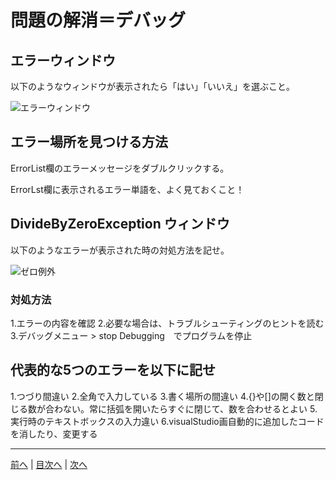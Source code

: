 # 問題の解消＝デバッグ

## エラーウィンドウ
以下のようなウィンドウが表示されたら「はい」「いいえ」を選ぶこと。

![エラーウィンドウ](imgs/0300.png)

## エラー場所を見つける方法
ErrorList欄のエラーメッセージをダブルクリックする。

ErrorLst欄に表示されるエラー単語を、よく見ておくこと！

## DivideByZeroException ウィンドウ
以下のようなエラーが表示された時の対処方法を記せ。

![ゼロ例外](imgs/0301.png)

### 対処方法
1.エラーの内容を確認
2.必要な場合は、トラブルシューティングのヒントを読む
3.デバッグメニュー > stop Debugging　でプログラムを停止

## 代表的な5つのエラーを以下に記せ
1.つづり間違い
2.全角で入力している
3.書く場所の間違い
4.{}や[]の開く数と閉じる数が合わない。常に括弧を開いたらすぐに閉じて、数を合わせるとよい
5.実行時のテキストボックスの入力違い
6.visualStudio画自動的に追加したコードを消したり、変更する

---

[前へ](README.md#%E3%83%97%E3%83%AD%E3%82%B0%E3%83%A9%E3%83%9F%E3%83%B3%E3%82%B0%E3%81%AE%E8%82%9D) | [目次へ](README.md#%E7%9B%AE%E6%AC%A1) | [次へ](04.md)
